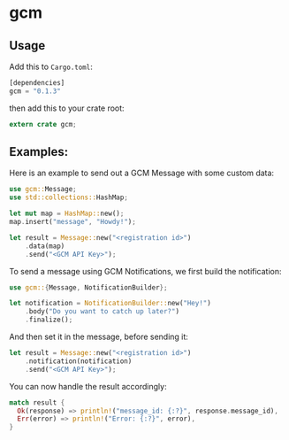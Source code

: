gcm
===

## Usage

Add this to `Cargo.toml`:

```rust
[dependencies]
gcm = "0.1.3"
```

then add this to your crate root:

```rust
extern crate gcm;
```

## Examples:
 
Here is an example to send out a GCM Message with some custom data:
 
```rust
use gcm::Message;
use std::collections::HashMap;

let mut map = HashMap::new();
map.insert("message", "Howdy!");

let result = Message::new("<registration id>")
    .data(map)
    .send("<GCM API Key>");
```

To send a message using GCM Notifications, we first build the notification:

```rust
use gcm::{Message, NotificationBuilder};

let notification = NotificationBuilder::new("Hey!")
    .body("Do you want to catch up later?")
    .finalize();
```

And then set it in the message, before sending it:

```rust
let result = Message::new("<registration id>")
    .notification(notification)
    .send("<GCM API Key>");
```

You can now handle the result accordingly:

```rust
match result {
  Ok(response) => println!("message_id: {:?}", response.message_id),
  Err(error) => println!("Error: {:?}", error),
}
```
